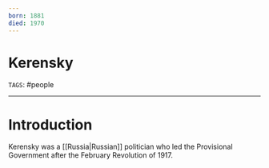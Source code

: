 ```yaml
---
born: 1881
died: 1970
---
```

# Kerensky
`TAGS`: #people 

---
# Introduction
Kerensky was a [[Russia|Russian]] politician who led the Provisional Government after the February Revolution of 1917. 